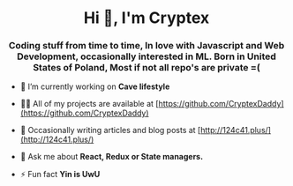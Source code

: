 <h1 align="center">Hi 👋, I'm Cryptex</h1>
<h3 align="center">Coding stuff from time to time, In love with Javascript and Web Development, occasionally interested in ML. Born in United States of Poland, Most if not all repo's are private =(</h3>

- 🔭 I’m currently working on **Cave lifestyle**

- 👨‍💻 All of my projects are available at [https://github.com/CryptexDaddy](https://github.com/CryptexDaddy)

- 📝 Occasionally writing articles and blog posts at [http://124c41.plus/](http://124c41.plus/)

- 💬 Ask me about **React, Redux or State managers.**

- ⚡ Fun fact **Yin is UwU**


